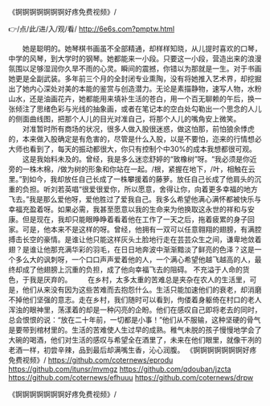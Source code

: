 
《锕锕锕锕锕锕锕好疼免费视频》/




👉/点/此/进/入/观/看/ http://6e6s.com?pmptw.html




　　她是聪明的。她琴棋书画虽不全部精通，却样样知晓，从儿提时喜欢的口琴，中学的风琴，到大学时的钢琴。她都能来一小段。只要这一小段，营造出来的浪漫氛围以足够湿润你久旱不雨的心灵。瞬间的震撼，你错以为那就是一生。对于书画她更是全副武装。多年前三个月的全封闭专业熏陶，没有将她推入艺术界，却挖掘出了她内心深处对美的本能的鉴赏与创造潜力。无论是素描静物，速写人物，水粉山水，还是油画花卉，她都能用来填补生活的苍白，用一个百无聊赖的午后，换一张倾注了思绪色彩与光线的抽象画，或者在笔记本的空白处勾勒出一个思念的人儿的侧面曲线图，把那个人儿的目光对准自己，将那个人儿的嘴角安上微笑。
　　对准暂时所有商场的状况，很多人做入股很迷惑，做这怕那，前怕狼余悸虎的，本来做入股确定是有危害的，尽管是什么入股，以是不要怕，迩来的行情想必大师也看到了，每天的振动都很大，你只有控制个中30%的成本我想都很可观。
　　这是我始料未及的。曾经，我是多么迷恋舒婷的“致橡树”呀。“我必须是你近旁的一株木棉，/做为树的形象和你站在一起。/根，紧握在地下，/叶，相触在云里。”到如今，我却放任自己长成了一株攀援着的藤萝。放任自己长成了他肩头的沉重的负担。听刘若英唱“很爱很爱你，所以愿意，舍得让你，向着更多幸福的地方飞去。”我是那么爱他呀，爱他胜过了爱我自己。我多么希望他满心满怀都被快乐与幸福充盈着呀。如果必需，我甚至愿意以我的生命来为他换取这永世的祥和与安康。但是现在，我却只能眼睁睁着看着他在工作了一天之后，拖着疲累的身子回家。可是，他本来不是这样的呀。曾经，他拥有一双可以任意翱翔的翅膀，有满腔搏击长空的豪情。是谁让他只能这样灰头土脸地行走在芸芸众生之间，谦卑地敛着翅？是谁让他那充满华彩的羽毛，在日日地奔波中渐渐黯淡了鲜亮的色泽？这是一个多么大的讽刺呀，一个口口声声爱着他的人，一个满心希望他越飞越高的人，最终却成了他翅膀上沉重的负担，成了他向幸福飞去的阻碍。
不充溢于人命的货色，于我是厌弃的。
　　在乡村，太多太重的苦难总是夹杂在农人的生活里，可是，他们从来没有因为这些苦难而去抱怨什么。生活只能加速他们的衰老，却消磨不掉他们坚强的意志。走在乡村，我们随时可以看到，佝偻着身躯倚在村口的老人浑浊的眼神里，荡漾着的却是一种闪亮的企盼。他们在感叹自己即将老去的同时，总会恨恨的说：“放在二十年前，一切都是小事！”他们从不服输，这种坚硬的骨气是要带到棺材里的。生活的苦难使人生过早的成熟。稚气未脱的孩子慢慢地学会了大碗的喝酒，他们对生活的感叹与希望全在酒里了，未来在他们眼里，就像干冽的老酒一样，初尝辛辣，品到最后却满嘴生香，沁心润腹。
《锕锕锕锕锕锕锕好疼免费视频》/ https://github.com/coternews/eprodu
https://github.com/itunsr/mvmgz
https://github.com/qdouban/jzcta
https://github.com/coternews/efhuuu
https://github.com/coternews/drpw





《锕锕锕锕锕锕锕好疼免费视频》/
